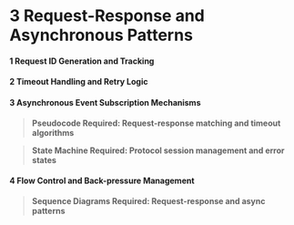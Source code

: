 # 3 Request-Response and Asynchronous Patterns


#### 1 Request ID Generation and Tracking


#### 2 Timeout Handling and Retry Logic


#### 3 Asynchronous Event Subscription Mechanisms


> **Pseudocode Required: Request-response matching and timeout algorithms**


> **State Machine Required: Protocol session management and error states**


#### 4 Flow Control and Back-pressure Management


> **Sequence Diagrams Required: Request-response and async patterns**

